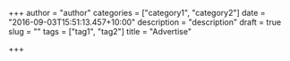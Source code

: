 +++
author = "author"
categories = ["category1", "category2"]
date = "2016-09-03T15:51:13.457+10:00"
description = "description"
draft = true
slug = ""
tags = ["tag1", "tag2"]
title = "Advertise"

+++
